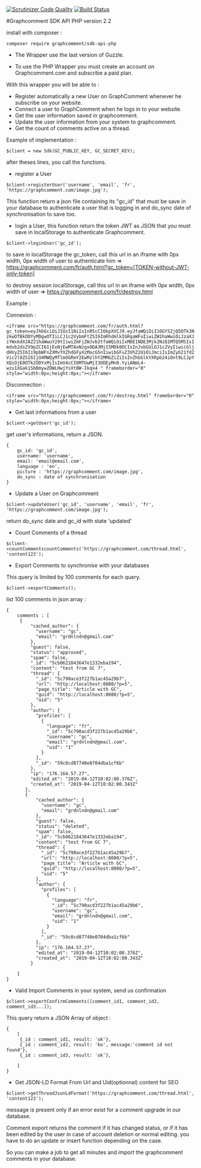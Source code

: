 [![Scrutinizer Code Quality](https://scrutinizer-ci.com/g/graphcomment/sdk-api-php/badges/quality-score.png?b=master)](https://scrutinizer-ci.com/g/graphcomment/sdk-api-php/?branch=master)
[![Build Status](https://scrutinizer-ci.com/g/graphcomment/sdk-api-php/badges/build.png?b=master)](https://scrutinizer-ci.com/g/graphcomment/sdk-api-php/build-status/master)

#Graphcomment SDK API PHP version 2.2

install with composer :

`composer require graphcomment/sdk-api-php`

- The Wrapper use the last version of Guzzle.

- To use the PHP Wrapper you must create an account on Graphcomment.com and subscribe a paid plan.

With this wrapper you will be able to :

- Register automatically a new User on GraphComment whenever he subscribe on your website.
- Connect a user to GraphComment when he logs in to your website.
- Get the user information saved in graphcomment.
- Update the user information from your system to graphcomment.
- Get the count of comments active on a thread.

Example of implementation :

`$client = new Sdk(GC_PUBLIC_KEY, GC_SECRET_KEY);`

after theses lines, you call the functions.

- register a User

`$client->registerUser('username', 'email', 'fr', 'https://graphcomment.com/image.jpg');`

This function return a json file containing its "gc_id" that must be save in your database to authenticate a user that is logging in and do_sync date of synchronisation to save too.

- login a User, this function return the token JWT as JSON that you must save in localStorage to authenticate Graphcomment.

`$client->loginUser('gc_id');`

to save in localStorage the gc_token, call this url in an iframe with 0px width, 0px width of user to authenticate him => https://graphcomment.com/fr/auth.html?gc_token=[TOKEN-without-JWT-only-token]

to destroy session localStorage, call this url in an iframe with 0px width, 0px width of user => https://graphcomment.com/fr/destroy.html

Example : 

Connexion :

`<iframe src="https://graphcomment.com/fr/auth.html?gc_token=eyJhbGciOiJIUzI1NiIsInR5cCI6kpXVCJ9.eyJfaWQiOiI1OGY5ZjQ5OTk3NzkwOTBkODYyMDgwOTIiLCJ1c2VybmFtZSI6ImRhdmlkIGRqaWFuIiwiZW1haWwiOiJzaXJiYWxkdXJAZ21haWwuY29tIiwiZmFjZWJvb2tfaWQiOiIxMDE1NDE3Mjk2NzQ1MTQ5MSIsImdvb2dsZV9pZCI6IjExNjEwMTAxNzgxODA3MjI5MDk0OCIsInJvbGUiOJ1c2VyIiwicGljdHVyZSI6Ii9pbWFnZXMvYXZhdGFyXzMucG5nIiwibGFuZ3VhZ2UiOiJmciIsImZyb21fd2Vic2l0ZSI6IjU4MWQyMTlmOGRmY2EwMzlhY2MMGZiZiIsInZhbGlkYXRpb24iOnt9LCJpYXQiOjE0OTk2ODYxMjIsImV4cCI6MTUwMjI3ODEyMn0.YyiANmL4-wzu1XGak1SbBmywZOWLHwjYsXtBW-Ikqx4
" frameborder="0" style="width:0px;height:0px;"></iframe>`

Disconnection :

`<iframe src="https://graphcomment.com/fr/destroy.html" frameborder="0" style="width:0px;height:0px;"></iframe>`

- Get last informations from a user

`$client->getUser('gc_id');`

get user's informations, return a JSON.

```
{
	gc_id: 'gc_id',
	username: 'username',
	email: 'email@email.com',
	language : 'en',
	picture : 'https://graphcomment.com/image.jpg',
	do_sync : date of synchronisation
}
```
- Update a User on Graphcomment

`$client->updateUser('gc_id', 'username', 'email', 'fr', 'https://graphcomment.com/image.jpg');`

return do_sync date and gc_id with state 'updated'

- Count Comments of a thread

`$client->countCommentscountComments('https://graphcomment.com/thread.html', 'content123');`

- Export Comments to synchronise with your databases

This query is limited by 100 comments for each query. 

`$client->exportComments();`

list 100 comments in json array :

```
{
    comments : [
     {
         "cached_author": {
           "username": "gc",
           "email": "grdnlndn@gmail.com"
         },
         "guest": false,
         "status": "approved",
         "spam": false,
         "_id": "5cb0621843647e1332eba194",
         "content": "test from GC 7",
         "thread": {
           "_id": "5c790ace3f227b1ac45a29b7",
           "url": "http://localhost:8080/?p=5",
           "page_title": "Article with GC",
           "guid": "http://localhost:8080/?p=5",
           "uid": "5"
         },
         "author": {
           "profiles": [
             {
               "language": "fr",
               "_id": "5c790acd3f227b1ac45a29b6",
               "username": "gc",
               "email": "grdnlndn@gmail.com",
               "uid": "1"
             }
           ],
           "_id": "59c0cd87740e0704dba1cf6b"
         },
         "ip": "176.164.57.27",
         "edited_at": "2019-04-12T10:02:00.376Z",
         "created_at": "2019-04-12T10:02:00.343Z"
       },
       {
           "cached_author": {
             "username": "gc",
             "email": "grdnlndn@gmail.com"
           },
           "guest": false,
           "status": "deleted",
           "spam": false,
           "_id": "5cb0621843647e1332eba194",
           "content": "test from GC 7",
           "thread": {
             "_id": "5c790ace3f227b1ac45a29b7",
             "url": "http://localhost:8080/?p=5",
             "page_title": "Article with GC",
             "guid": "http://localhost:8080/?p=5",
             "uid": "5"
           },
           "author": {
             "profiles": [
               {
                 "language": "fr",
                 "_id": "5c790acd3f227b1ac45a29b6",
                 "username": "gc",
                 "email": "grdnlndn@gmail.com",
                 "uid": "1"
               }
             ],
             "_id": "59c0cd87740e0704dba1cf6b"
           },
           "ip": "176.164.57.27",
           "edited_at": "2019-04-12T10:02:00.376Z",
           "created_at": "2019-04-12T10:02:00.343Z"
         }
     
    ]
}
```

- Valid Import Comments in your system, send us confirmation

`$client->exportConfirmComments([comment_id1, comment_id2, comment_id3...]);`

This query return a JSON Array of object :

```
{
    [
     {_id : comment_id1, result: 'ok'},
     {_id : comment_id2, result: 'ko', message:'comment id not found'},
     {_id : comment_id3, result: 'ok'},
     
    ]
}
```

- Get JSON-LD Format From Url and Uid(optionnal) content for SEO

`$client->getThreadJsonLdFormat('https://graphcomment.com/thread.html', 'content123');`

message is present only if an error exist for a comment upgrade in our database.

Comment export returns the comment if it has changed status, or if it has been edited by the user in case of account deletion or normal editing.
you have to do an update or insert function depending on the case.

So you can make a job to get all minutes and import the graphcomment comments in your database.